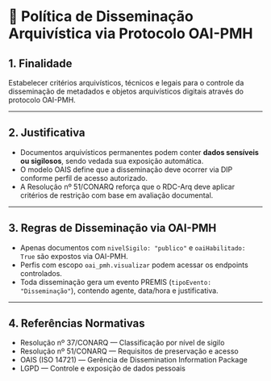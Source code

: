 # 🔐 Política de Disseminação Arquivística via Protocolo OAI-PMH

## 1. Finalidade

Estabelecer critérios arquivísticos, técnicos e legais para o controle da disseminação de metadados e objetos arquivísticos digitais através do protocolo OAI-PMH.

---

## 2. Justificativa

- Documentos arquivísticos permanentes podem conter **dados sensíveis ou sigilosos**, sendo vedada sua exposição automática.
- O modelo OAIS define que a disseminação deve ocorrer via DIP conforme perfil de acesso autorizado.
- A Resolução nº 51/CONARQ reforça que o RDC-Arq deve aplicar critérios de restrição com base em avaliação documental.

---

## 3. Regras de Disseminação via OAI-PMH

- Apenas documentos com `nivelSigilo: "publico"` e `oaiHabilitado: True` são expostos via OAI-PMH.
- Perfis com escopo `oai_pmh.visualizar` podem acessar os endpoints controlados.
- Toda disseminação gera um evento PREMIS (`tipoEvento: "Disseminação"`), contendo agente, data/hora e justificativa.

---

## 4. Referências Normativas

- Resolução nº 37/CONARQ — Classificação por nível de sigilo
- Resolução nº 51/CONARQ — Requisitos de preservação e acesso
- OAIS (ISO 14721) — Gerência de Dissemination Information Package
- LGPD — Controle e exposição de dados pessoais
